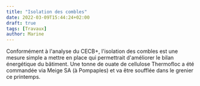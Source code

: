 ```yaml
---
title: "Isolation des combles"
date: 2022-03-09T15:44:24+02:00
draft: true
tags: [Travaux]
author: Marine
---
```

Conformément à l'analyse du CECB+, l'isolation des combles est une mesure simple a mettre en place qui permettrait d'améliorer le bilan énergétique du bâtiment. Une tonne de ouate de cellulose Thermofloc a été commandée via Meige SA (à Pompaples) et va être soufflée dans le grenier ce printemps.
